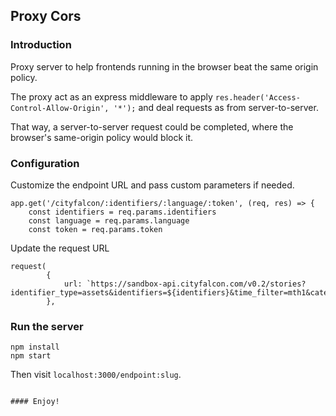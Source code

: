 ## Proxy Cors

### Introduction

Proxy server to help frontends running in the browser beat the same origin policy.

The proxy act as an express middleware to apply `res.header('Access-Control-Allow-Origin', '*');` and deal requests as from server-to-server.

That way, a server-to-server request could be completed, where the browser's same-origin policy would block it.

### Configuration

Customize the endpoint URL and pass custom parameters if needed.

```
app.get('/cityfalcon/:identifiers/:language/:token', (req, res) => {
	const identifiers = req.params.identifiers
	const language = req.params.language
	const token = req.params.token
```

Update the request URL

```
request(
		{
			url: `https://sandbox-api.cityfalcon.com/v0.2/stories?identifier_type=assets&identifiers=${identifiers}&time_filter=mth1&categories=mp%2Cop&min_cityfalcon_score=0&order_by=top&languages=${language}&all_languages=false&access_token=${token}`,
		},
```

### Run the server

```
npm install
npm start
```

Then visit `localhost:3000/endpoint:slug`.

```

#### Enjoy!
```

